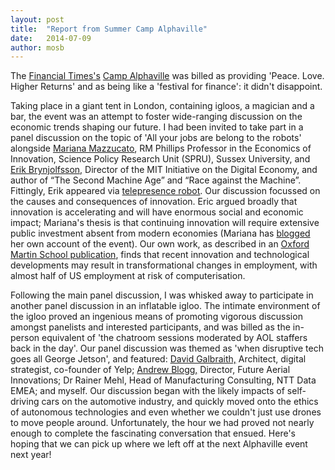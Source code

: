 ```yaml
---
layout: post
title:  "Report from Summer Camp Alphaville"
date:   2014-07-09
author: mosb
---
```


The [Financial Times's](http://www.ft.com/) [Camp Alphaville](http://event.ft-live.com/ehome/index.php?eventid=91686&) was billed as providing 'Peace. Love. Higher Returns' and as being like a 'festival for finance': it didn't disappoint. 

Taking place in a giant tent in London, containing igloos, a magician and a bar, the event was an attempt to foster wide-ranging discussion on the economic trends shaping our future. I had been invited to take part in a panel discussion on the topic of 'All your jobs are belong to the robots' alongside [Mariana Mazzucato](http://marianamazzucato.com/), RM Phillips Professor in the Economics of Innovation, Science Policy Research Unit (SPRU), Sussex University, and [Erik Brynjolfsson,](http://digital.mit.edu/erik) Director of the MIT Initiative on the Digital Economy, and author of “The Second Machine Age” and “Race against the Machine”. Fittingly, Erik appeared via [telepresence robot](https://www.flickr.com/photos/45442848@N05/14562697332/). Our discussion focussed on the causes and consequences of innovation. Eric argued broadly that innovation is accelerating and will have enormous social and economic impact; Mariana's thesis is that continuing innovation will require extensive public investment absent from modern economies (Mariana has [blogged](http://marianamazzucato.com/2014/07/03/is-inequality-an-inevitable-result-of-technological-change/) her own account of the event). Our own work, as described in an [Oxford Martin School publication](http://www.oxfordmartin.ox.ac.uk/publications/view/1314), finds that recent innovation and technological developments may result in transformational changes in employment, with almost half of US employment at risk of computerisation.

Following the main panel discussion, I was whisked away to participate in another panel discussion in an inflatable igloo. The intimate environment of the igloo proved an ingenious means of promoting vigorous discussion amongst panelists and interested participants, and was billed as the in-person equivalent of 'the chatroom sessions moderated by AOL staffers back in the day'. Our panel discussion was themed as 'when disruptive tech goes all George Jetson', and featured: [David Galbraith,](http://davidgalbraith.org/) Architect, digital strategist, co-founder of Yelp; [Andrew Blogg,](http://futureaerial.com/) Director, Future Aerial Innovations; Dr Rainer Mehl, Head of Manufacturing Consulting, NTT Data EMEA; and myself. Our discussion began with the likely impacts of self-driving cars on the automotive industry, and quickly moved onto the ethics of autonomous technologies and even whether we couldn't just use drones to move people around. Unfortunately, the hour we had proved not nearly enough to complete the fascinating conversation that ensued. Here's hoping that we can pick up where we left off at the next Alphaville event next year!


